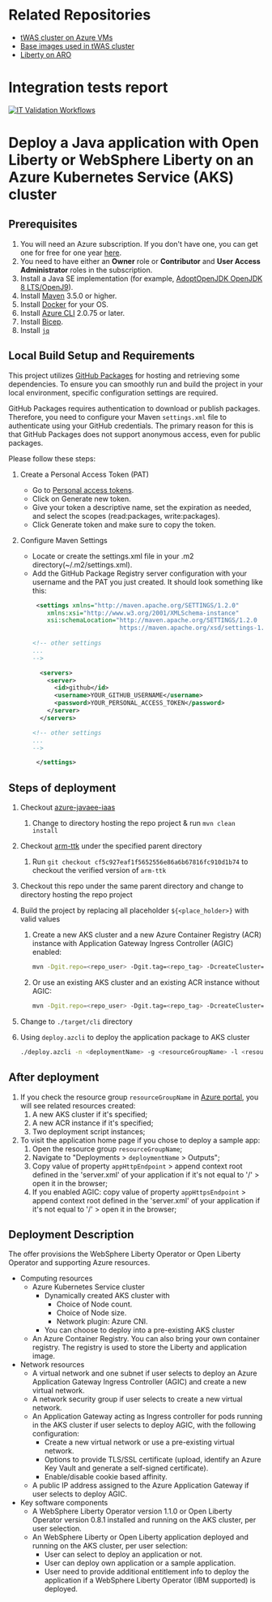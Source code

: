 <!-- Copyright (c) Microsoft Corporation. -->
<!-- Copyright (c) IBM Corporation. -->

# Related Repositories

* [tWAS cluster on Azure VMs](https://github.com/azure-javaee/azure.websphere-traditional.cluster)
* [Base images used in tWAS cluster](https://github.com/azure-javaee/azure.websphere-traditional.image)
* [Liberty on ARO](https://github.com/azure-javaee/azure.liberty.aro)


# Integration tests report
[![IT Validation Workflows](https://github.com/azure-javaee/azure.liberty.aks/actions/workflows/it-validation-workflows.yaml/badge.svg)](https://github.com/azure-javaee/azure.liberty.aks/actions/workflows/it-validation-workflows.yaml)

# Deploy a Java application with Open Liberty or WebSphere Liberty on an Azure Kubernetes Service (AKS) cluster

## Prerequisites

1. You will need an Azure subscription. If you don't have one, you can get one for free for one year [here](https://azure.microsoft.com/free).
1. You need to have either an **Owner** role or **Contributor** and **User Access Administrator** roles in the subscription.
1. Install a Java SE implementation (for example, [AdoptOpenJDK OpenJDK 8 LTS/OpenJ9](https://adoptopenjdk.net/?variant=openjdk8&jvmVariant=openj9)).
1. Install [Maven](https://maven.apache.org/download.cgi) 3.5.0 or higher.
1. Install [Docker](https://docs.docker.com/get-docker/) for your OS.
1. Install [Azure CLI](https://docs.microsoft.com/cli/azure/install-azure-cli?view=azure-cli-latest&preserve-view=true) 2.0.75 or later.
1. Install [Bicep](https://docs.microsoft.com/azure/azure-resource-manager/bicep/install#linux).
1. Install [`jq`](https://stedolan.github.io/jq/download/)

## Local Build Setup and Requirements
This project utilizes [GitHub Packages](https://github.com/features/packages) for hosting and retrieving some dependencies. To ensure you can smoothly run and build the project in your local environment, specific configuration settings are required.

GitHub Packages requires authentication to download or publish packages. Therefore, you need to configure your Maven `settings.xml` file to authenticate using your GitHub credentials. The primary reason for this is that GitHub Packages does not support anonymous access, even for public packages.

Please follow these steps:

1. Create a Personal Access Token (PAT)
    - Go to [Personal access tokens](https://github.com/settings/tokens).
    - Click on Generate new token.
    - Give your token a descriptive name, set the expiration as needed, and select the scopes (read:packages, write:packages).
    - Click Generate token and make sure to copy the token.

2. Configure Maven Settings
    - Locate or create the settings.xml file in your .m2 directory(~/.m2/settings.xml).
    - Add the GitHub Package Registry server configuration with your username and the PAT you just created. It should look something like this:
       ```xml
        <settings xmlns="http://maven.apache.org/SETTINGS/1.2.0"
           xmlns:xsi="http://www.w3.org/2001/XMLSchema-instance"
           xsi:schemaLocation="http://maven.apache.org/SETTINGS/1.2.0 
                               https://maven.apache.org/xsd/settings-1.2.0.xsd">
         
       <!-- other settings
       ...
       -->
      
         <servers>
           <server>
             <id>github</id>
             <username>YOUR_GITHUB_USERNAME</username>
             <password>YOUR_PERSONAL_ACCESS_TOKEN</password>
           </server>
         </servers>
      
       <!-- other settings
       ...
       -->
      
        </settings>
       ```

## Steps of deployment

1. Checkout [azure-javaee-iaas](https://github.com/Azure/azure-javaee-iaas)
   1. Change to directory hosting the repo project & run `mvn clean install`
1. Checkout [arm-ttk](https://github.com/Azure/arm-ttk) under the specified parent directory
   1. Run `git checkout cf5c927eaf1f5652556e86a6b67816fc910d1b74` to checkout the verified version of `arm-ttk`
1. Checkout this repo under the same parent directory and change to directory hosting the repo project
1. Build the project by replacing all placeholder `${<place_holder>}` with valid values
   1. Create a new AKS cluster and a new Azure Container Registry (ACR) instance with Application Gateway Ingress Controller (AGIC) enabled:

      ```bash
      mvn -Dgit.repo=<repo_user> -Dgit.tag=<repo_tag> -DcreateCluster=true -DcreateACR=true -DdeployWLO=<true|false> -Dedition=<edition> -DproductEntitlementSource=<productEntitlementSource> -DdeployApplication=<true|false> -DappImagePath=<app-image-path> -DappReplicas=<number of replicas> -DenableAppGWIngress=true -DappgwUsePrivateIP=<true|false> -DappGatewayCertificateOption=generateCert -DenableCookieBasedAffinity=true -Dtest.args="-Test All" -Pbicep -Passembly -Ptemplate-validation-tests clean install
      ```

   1. Or use an existing AKS cluster and an existing ACR instance without AGIC:

      ```bash
      mvn -Dgit.repo=<repo_user> -Dgit.tag=<repo_tag> -DcreateCluster=false -DclusterName=<aks-cluster-name> -DclusterRGName=<cluster-group-name> -DcreateACR=false -DacrName=<acr-instance-name> -DacrRGName=<acr-group-name> -DdeployWLO=<true|false> -Dedition=<edition> -DproductEntitlementSource=<productEntitlementSource> -DdeployApplication=<true|false> -DappImagePath=<app-image-path> -DappReplicas=<number of replicas> -DenableAppGWIngress=false -DappgwUsePrivateIP=<true|false> -DappGatewayCertificateOption=generateCert -DenableCookieBasedAffinity=true -Dtest.args="-Test All" -Pbicep -Passembly -Ptemplate-validation-tests clean install
      ```

1. Change to `./target/cli` directory
1. Using `deploy.azcli` to deploy the application package to AKS cluster

   ```bash
   ./deploy.azcli -n <deploymentName> -g <resourceGroupName> -l <resourceGroupLocation> 
   ```

## After deployment

1. If you check the resource group `resourceGroupName` in [Azure portal](https://portal.azure.com/), you will see related resources created:
   1. A new AKS cluster if it's specified;
   1. A new ACR instance if it's specified;
   1. Two deployment script instances;
1. To visit the application home page if you chose to deploy a sample app:
   1. Open the resource group `resourceGroupName`;
   1. Navigate to "Deployments > `deploymentName` > Outputs";
   1. Copy value of property `appHttpEndpoint` > append context root defined in the 'server.xml' of your application if it's not equal to '/' > open it in the browser;
   1. If you enabled AGIC: copy value of property `appHttpsEndpoint` > append context root defined in the 'server.xml' of your application if it's not equal to '/' > open it in the browser;

## Deployment Description

The offer provisions the WebSphere Liberty Operator or Open Liberty Operator and supporting Azure resources.

* Computing resources
    * Azure Kubernetes Service cluster
        * Dynamically created AKS cluster with
           * Choice of Node count.
           * Choice of Node size.
           * Network plugin: Azure CNI.
        * You can choose to deploy into a pre-existing AKS cluster
    * An Azure Container Registry. You can also bring your own container registry. The registry is used to store the Liberty and application image.
* Network resources
  * A virtual network and one subnet if user selects to deploy an Azure Application Gateway Ingress Controller (AGIC) and create a new virtual network.
  * A network security group if user selects to create a new virtual network.
  * An Application Gateway acting as Ingress controller for pods running in the AKS cluster if user selects to deploy AGIC, with the following configuration:
    * Create a new virtual network or use a pre-existing virtual network.
    * Options to provide TLS/SSL certificate (upload, identify an Azure Key Vault and generate a self-signed certificate).
    * Enable/disable cookie based affinity.
  * A public IP address assigned to the Azure Application Gateway if user selects to deploy AGIC.
* Key software components
  * A WebSphere Liberty Operator version 1.1.0 or Open Liberty Operator version 0.8.1 installed and running on the AKS cluster, per user selection.
  * An WebSphere Liberty or Open Liberty application deployed and running on the AKS cluster, per user selection:
    * User can select to deploy an application or not.
    * User can deploy own application or a sample application.
    * User need to provide additional entitlement info to deploy the application if a WebSphere Liberty Operator (IBM supported) is deployed.

